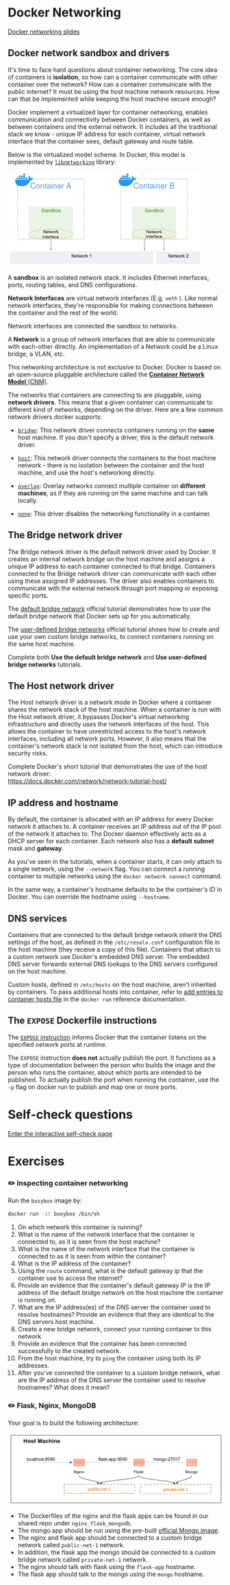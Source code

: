# Docker Networking

[Docker networking slides](https://alonitac.github.io/DevOpsFeb23/slides/docker_networking.html) 

## Docker network sandbox and drivers

It's time to face hard questions about container networking. 
The core idea of containers is **isolation**, so how can a container communicate with other container over the network? 
How can a container communicate with the public internet? 
It must be using the host machine network resources. 
How can that be implemented while keeping the host machine secure enough? 

Docker implement a virtualized layer for container networking, enables communication and connectivity between Docker containers, as well as between containers and the external network.
It includes all the traditional stack we know - unique IP address for each container, virtual network interface that the container sees, default gateway and route table. 

Below is the virtualized model scheme. In Docker, this model is implemented by [`libnetworking`](https://github.com/moby/libnetwork) library: 

![](../.img/docker_sandbox.png)

A **sandbox** is an isolated network stack. It includes Ethernet interfaces, ports, routing tables, and DNS configurations.

**Network Interfaces** are virtual network interfaces (E.g. `veth` ).
Like normal network interfaces, they're responsible for making connections between the container and the rest of the world. 

Network interfaces are connected the sandbox to networks.

A **Network** is a group of network interfaces that are able to communicate with each-other directly. 
An implementation of a Network could be a Linux bridge, a VLAN, etc. 

This networking architecture is not exclusive to Docker. Docker is based on an open-source pluggable architecture called the [**Container Network Model** (CNM)](https://github.com/moby/libnetwork/blob/master/docs/design.md). 

The networks that containers are connecting to are pluggable, using **network drivers**.
This means that a given container can communicate to different kind of networks, depending on the driver. 
Here are a few common network drivers docker supports:

- [`bridge`](https://docs.docker.com/network/bridge/): This network driver connects containers running on the **same** host machine. If you don't specify a driver, this is the default network driver.

- [`host`](https://docs.docker.com/network/host/): This network driver connects the containers to the host machine network - there is no isolation between the
  container and the host machine, and use the host's networking directly.

- [`overlay`](https://docs.docker.com/network/overlay/): Overlay networks connect multiple container on **different machines**,
  as if they are running on the same machine and can talk locally. 

- [`none`](https://docs.docker.com/network/none/): This driver disables the networking functionality in a container.

## The Bridge network driver

The Bridge network driver is the default network driver used by Docker.
It creates an internal network bridge on the host machine and assigns a unique IP address to each container connected to that bridge.
Containers connected to the Bridge network driver can communicate with each other using these assigned IP addresses.
The driver also enables containers to communicate with the external network through port mapping or exposing specific ports.

The [default bridge network](https://docs.docker.com/network/network-tutorial-standalone/#use-the-default-bridge-network) official tutorial demonstrates how to use the default bridge network that Docker sets up for you automatically. 

The [user-defined bridge networks](https://docs.docker.com/network/network-tutorial-standalone/#use-user-defined-bridge-networks) official tutorial shows how to create and use your own custom bridge networks, to connect containers running on the same host machine.

Complete both **Use the default bridge network** and **Use user-defined bridge networks** tutorials. 

## The Host network driver 

The Host network driver is a network mode in Docker where a container shares the network stack of the host machine.
When a container is run with the Host network driver, it bypasses Docker's virtual networking infrastructure and directly uses the network interfaces of the host.
This allows the container to have unrestricted access to the host's network interfaces, including all network ports. However, it also means that the container's network stack is not isolated from the host, which can introduce security risks.

Complete Docker's short tutorial that demonstrates the use of the host network driver:      
https://docs.docker.com/network/network-tutorial-host/

## IP address and hostname

By default, the container is allocated with an IP address for every Docker network it attaches to.
A container receives an IP address out of the IP pool of the network it attaches to. 
The Docker daemon effectively acts as a DHCP server for each container.
Each network also has a **default subnet** mask and **gateway**.

As you've seen in the tutorials, when a container starts, it can only attach to a single network, using the `--network` flag.
You can connect a running container to multiple networks using the `docker network connect` command.

In the same way, a container's hostname defaults to be the container's ID in Docker. 
You can override the hostname using `--hostname`.

## DNS services

Containers that are connected to the default bridge network inherit the DNS settings of the host, as defined in the `/etc/resolv.conf` configuration file in the host machine (they receive a copy of this file). 
Containers that attach to a custom network use Docker's embedded DNS server. 
The embedded DNS server forwards external DNS lookups to the DNS servers configured on the host machine.

Custom hosts, defined in `/etc/hosts` on the host machine, aren't inherited by containers. 
To pass additional hosts into container, refer to [add entries to container hosts file](https://docs.docker.com/engine/reference/commandline/run/#add-host) in the `docker run` reference documentation.


## The `EXPOSE` Dockerfile instructions 

The [`EXPOSE` instruction](https://docs.docker.com/engine/reference/builder/#expose) informs Docker that the container listens on the specified network ports at runtime. 

The `EXPOSE` instruction **does not** actually publish the port. 
It functions as a type of documentation between the person who builds the image and the person who runs the container, about which ports are intended to be published. 
To actually publish the port when running the container, use the `-p` flag on docker run to publish and map one or more ports.

# Self-check questions

[Enter the interactive self-check page](https://alonitac.github.io/__REPO_NAME__/multichoice-questions/docker_networking.html)


# Exercises

### :pencil2: Inspecting container networking

Run the `busybox` image by:

```bash
docker run -it busybox /bin/sh
```

1. On which network this container is running?
2. What is the name of the network interface that the container is connected to, as it is seen from the host machine?
3. What is the name of the network interface that the container is connected to as it is seen from within the container?
4. What is the IP address of the container?
5. Using the `route` command, what is the default gateway ip that the container use to access the internet?
6. Provide an evidence that the container's default gateway IP is the IP address of the default bridge network on the host machine the container is running on.
7. What are the IP address(es) of the DNS server the container used to resolve hostnames? Provide an evidence that they are identical to the DNS servers host machine.
8. Create a new bridge network, connect your running container to this network.
9. Provide an evidence that the container has been connected successfully to the created network.
10. From the host machine, try to `ping` the container using both its IP addresses.
11. After you've connected the container to a custom bridge network, what are the IP address of the DNS server the container used to resolve hostnames? What does it mean?

### :pencil2: Flask, Nginx, MongoDB

Your goal is to build the following architecture:

![](../.img/docker_nginx-flask-mongo.png)

- The Dockerfiles of the nginx and the flask apps can be found in our shared repo under `nginx_flask_mongodb`.
- The mongo app should be run using the pre-built [official Mongo image](https://hub.docker.com/_/mongo).
- The nginx and flask app should be connected to a custom bridge network called `public-net-1` network.
- In addition, the flask app the mongo should be connected to a custom bridge network called `private-net-1` network.
- The nginx should talk with flask using the `flask-app` hostname.
- The flask app should talk to the mongo using the `mongo` hostname.

